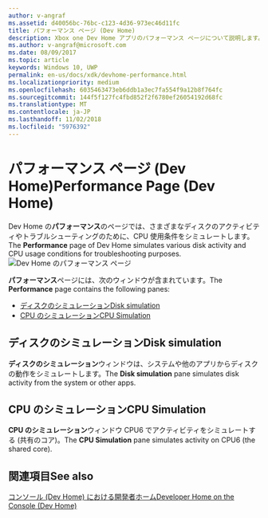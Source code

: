 ```yaml
---
author: v-angraf
ms.assetid: d40056bc-76bc-c123-4d36-973ec46d11fc
title: パフォーマンス ページ (Dev Home)
description: Xbox one Dev Home アプリのパフォーマンス ページについて説明します。
ms.author: v-angraf@microsoft.com
ms.date: 08/09/2017
ms.topic: article
keywords: Windows 10, UWP
permalink: en-us/docs/xdk/devhome-performance.html
ms.localizationpriority: medium
ms.openlocfilehash: 6035463473eb6ddb1a3ec7fa554f9a12b8f764fc
ms.sourcegitcommit: 144f5f127fc4fbd852f2f6780ef26054192d68fc
ms.translationtype: MT
ms.contentlocale: ja-JP
ms.lasthandoff: 11/02/2018
ms.locfileid: "5976392"
---
```

# <a name="performance-page-dev-home"></a><span data-ttu-id="75be3-104">パフォーマンス ページ (Dev Home)</span><span class="sxs-lookup"><span data-stu-id="75be3-104">Performance Page (Dev Home)</span></span>
   
  
<span data-ttu-id="75be3-105">Dev Home の**パフォーマンス**のページでは、さまざまなディスクのアクティビティやトラブルシューティングのために、CPU 使用条件をシミュレートします。</span><span class="sxs-lookup"><span data-stu-id="75be3-105">The **Performance** page of Dev Home simulates various disk activity and CPU usage conditions for troubleshooting purposes.</span></span>   
 ![Dev Home のパフォーマンス ページ](images/devhome_performance.png)   
  
<span data-ttu-id="75be3-107">**パフォーマンス**ページには、次のウィンドウが含まれています。</span><span class="sxs-lookup"><span data-stu-id="75be3-107">The **Performance** page contains the following panes:</span></span>   
 
   *  [<span data-ttu-id="75be3-108">ディスクのシミュレーション</span><span class="sxs-lookup"><span data-stu-id="75be3-108">Disk simulation</span></span>](#ID4EEB)  
   *  [<span data-ttu-id="75be3-109">CPU のシミュレーション</span><span class="sxs-lookup"><span data-stu-id="75be3-109">CPU Simulation</span></span>](#ID4EOB)  

 
<a id="ID4EEB"></a>

   

## <a name="disk-simulation"></a><span data-ttu-id="75be3-110">ディスクのシミュレーション</span><span class="sxs-lookup"><span data-stu-id="75be3-110">Disk simulation</span></span>  
   
  
<span data-ttu-id="75be3-111">**ディスクのシミュレーション**ウィンドウは、システムや他のアプリからディスクの動作をシミュレートします。</span><span class="sxs-lookup"><span data-stu-id="75be3-111">The **Disk simulation** pane simulates disk activity from the system or other apps.</span></span>   
  
<a id="ID4EOB"></a>

   

## <a name="cpu-simulation"></a><span data-ttu-id="75be3-112">CPU のシミュレーション</span><span class="sxs-lookup"><span data-stu-id="75be3-112">CPU Simulation</span></span>  
   
  
<span data-ttu-id="75be3-113">**CPU のシミュレーション**ウィンドウ CPU6 でアクティビティをシミュレートする (共有のコア)。</span><span class="sxs-lookup"><span data-stu-id="75be3-113">The **CPU Simulation** pane simulates activity on CPU6 (the shared core).</span></span>   
  
<a id="ID4EYB"></a>

   

## <a name="see-also"></a><span data-ttu-id="75be3-114">関連項目</span><span class="sxs-lookup"><span data-stu-id="75be3-114">See also</span></span>  
 [<span data-ttu-id="75be3-115">コンソール (Dev Home) における開発者ホーム</span><span class="sxs-lookup"><span data-stu-id="75be3-115">Developer Home on the Console (Dev Home)</span></span>](dev-home.md)

  